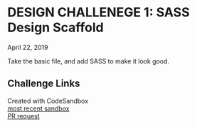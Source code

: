 # DESIGN CHALLENEGE 1: SASS Design Scaffold
April 22, 2019  

Take the basic file, and add SASS to make it look good.
  
## Challenge Links
Created with CodeSandbox  
[most recent sandbox](https://codesandbox.io/s/github/abferris/design/tree/csb-1555972487062/)  
[PR request](https://github.com/codefellows-js-401d29-aaron-ferris/design/pull/1)
